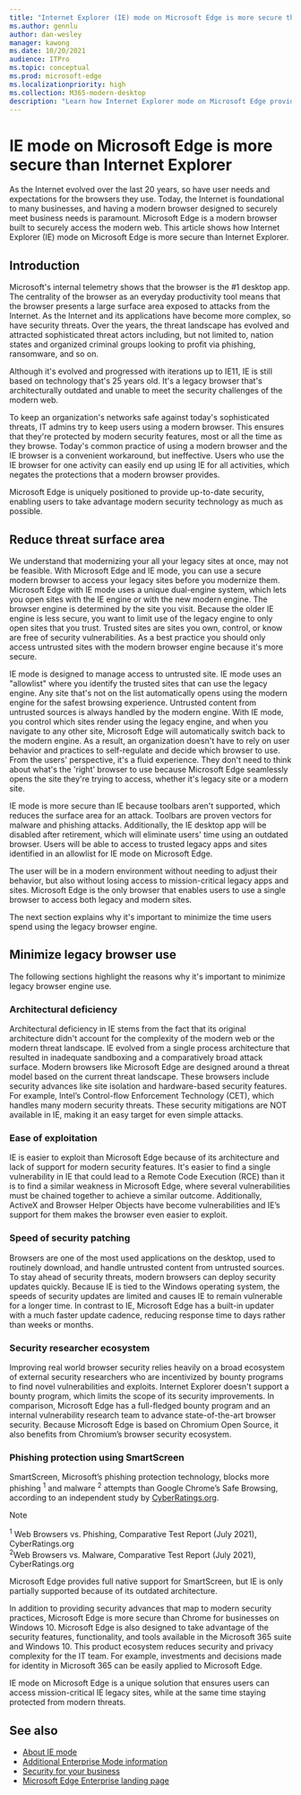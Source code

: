 ```yaml
---
title: "Internet Explorer (IE) mode on Microsoft Edge is more secure than Internet Explorer"
ms.author: gennlu
author: dan-wesley
manager: kawong
ms.date: 10/20/2021
audience: ITPro
ms.topic: conceptual
ms.prod: microsoft-edge
ms.localizationpriority: high
ms.collection: M365-modern-desktop
description: "Learn how Internet Explorer mode on Microsoft Edge provides better security than Internet Explorer."
---
```


# IE mode on Microsoft Edge is more secure than Internet Explorer

As the Internet evolved over the last 20 years, so have user needs and expectations for the browsers they use. Today, the Internet is foundational to many businesses, and having a modern browser designed to securely meet business needs is paramount. Microsoft Edge is a modern browser built to securely access the modern web. This article shows how Internet Explorer (IE) mode on Microsoft Edge is more secure than Internet Explorer.

## Introduction

Microsoft's internal telemetry shows that the browser is the #1 desktop app. The centrality of the browser as an everyday productivity tool means that the browser presents a large surface area exposed to attacks from the Internet. As the Internet and its applications have become more complex, so have security threats. Over the years, the threat landscape has evolved and attracted sophisticated threat actors including, but not limited to, nation states and organized criminal groups looking to profit via phishing, ransomware, and so on.

Although it's evolved and progressed with iterations up to IE11, IE is still based on technology that's 25 years old. It's a legacy browser that's architecturally outdated and unable to meet the security challenges of the modern web.

To keep an organization's networks safe against today's sophisticated threats, IT admins try to keep users using a modern browser. This ensures that they're protected by modern security features, most or all the time as they browse.
Today's common practice of using a modern browser and the IE browser is a convenient workaround, but ineffective. Users who use the IE browser for one activity can easily end up using IE for all activities, which negates the protections that a modern browser provides.

Microsoft Edge is uniquely positioned to provide up-to-date security, enabling users to take advantage modern security technology as much as possible.

## Reduce threat surface area

We understand that modernizing your all your legacy sites at once, may not be feasible. With Microsoft Edge and IE mode, you can use a secure modern browser to access your legacy sites before you modernize them. Microsoft Edge with IE mode uses a unique dual-engine system, which lets you open sites with the IE engine or with the new modern engine. The browser engine is determined by the site you visit. Because the older IE engine is less secure, you want to limit use of the legacy engine to only open sites that you trust. Trusted sites are sites you own, control, or know are free of security vulnerabilities. As a best practice you should only access untrusted sites with the modern browser engine because it's more secure.

IE mode is designed to manage access to untrusted site. IE mode uses an "allowlist" where you identify the trusted sites that can use the legacy engine. Any site that's not on the list automatically opens using the modern engine for the safest browsing experience. Untrusted content from untrusted sources is always handled by the modern engine. With IE mode, you control which sites render using the legacy engine, and when you navigate to any other site, Microsoft Edge will automatically switch back to the modern engine. As a result, an organization doesn't have to rely on user behavior and practices to self-regulate and decide which browser to use. From the users' perspective, it's a fluid experience. They don't need to think about what's the 'right' browser to use because Microsoft Edge seamlessly opens the site they're trying to access, whether it's legacy site or a modern site.

IE mode is more secure than IE because toolbars aren't supported, which reduces the surface area for an attack. Toolbars are proven vectors for malware and phishing attacks. Additionally, the IE desktop app will be disabled after retirement, which will eliminate users' time using an outdated browser. Users will be able to access to trusted legacy apps and sites identified in an allowlist for IE mode on Microsoft Edge.

The user will be in a modern environment without needing to adjust their behavior, but also without losing access to mission-critical legacy apps and sites. Microsoft Edge is the only browser that enables users to use a single browser to access both legacy and modern sites.  

The next section explains why it's important to minimize the time users spend using the legacy browser engine.

## Minimize legacy browser use

The following sections highlight the reasons why it's important to minimize legacy browser engine use.

### Architectural deficiency

Architectural deficiency in IE stems from the fact that its original architecture didn't account for the complexity of the modern web or the modern threat landscape. IE evolved from a single process architecture that resulted in inadequate sandboxing and a comparatively broad attack surface. Modern browsers like Microsoft Edge are designed around a threat model based on the current threat landscape. These browsers include security advances like site isolation and hardware-based security features. For example, Intel’s Control-flow Enforcement Technology (CET), which handles many modern security threats. These security mitigations are NOT available in IE, making it an easy target for even simple attacks.

### Ease of exploitation

IE is easier to exploit than Microsoft Edge because of its architecture and lack of support for modern security features. It's easier to find a single vulnerability in IE that could lead to a Remote Code Execution (RCE) than it is to find a similar weakness in Microsoft Edge, where several vulnerabilities must be chained together to achieve a similar outcome. Additionally, ActiveX and Browser Helper Objects have become vulnerabilities and IE’s support for them makes the browser even easier to exploit.  

### Speed of security patching

Browsers are one of the most used applications on the desktop, used to routinely download, and handle untrusted content from untrusted sources. To stay ahead of security threats, modern browsers can deploy security updates quickly. Because IE is tied to the Windows operating system, the speeds of security updates are limited and causes IE to remain vulnerable for a longer time. In contrast to IE, Microsoft Edge has a built-in updater with a much faster update cadence, reducing response time to days rather than weeks or months.

### Security researcher ecosystem

Improving real world browser security relies heavily on a broad ecosystem of external security researchers who are incentivized by bounty programs to find novel vulnerabilities and exploits. Internet Explorer doesn't support a bounty program, which limits the scope of its security improvements. In comparison, Microsoft Edge has a full-fledged bounty program and an internal vulnerability research team to advance state-of-the-art browser security. Because Microsoft Edge is based on Chromium Open Source, it also benefits from Chromium’s browser security ecosystem.

### Phishing protection using SmartScreen

SmartScreen, Microsoft’s phishing protection technology, blocks more phishing <sup>1</sup> and malware <sup>2</sup> attempts than Google Chrome’s Safe Browsing, according to an independent study by [CyberRatings.org](https://www.cyberratings.org/).

> [!NOTE]
> <sup>1</sup> Web Browsers vs. Phishing, Comparative Test Report (July 2021), CyberRatings.org<br>
> <sup>2</sup>Web Browsers vs. Malware, Comparative Test Report (July 2021), CyberRatings.org

Microsoft Edge provides full native support for SmartScreen, but IE is only partially supported because of its outdated architecture.

In addition to providing security advances that map to modern security practices, Microsoft Edge is more secure than Chrome for businesses on Windows 10. Microsoft Edge is also designed to take advantage of the security features, functionality, and tools available in the Microsoft 365 suite and Windows 10. This product ecosystem reduces security and privacy complexity for the IT team. For example, investments and decisions made for identity in Microsoft 365 can be easily applied to Microsoft Edge.

IE mode on Microsoft Edge is a unique solution that ensures users can access mission-critical IE legacy sites, while at the same time staying protected from modern threats.

## See also

- [About IE mode](./edge-ie-mode.md)
- [Additional Enterprise Mode information](https://docs.microsoft.com/internet-explorer/ie11-deploy-guide/enterprise-mode-overview-for-ie11)
- [Security for your business](./ms-edge-security-for-business.md)
- [Microsoft Edge Enterprise landing page](https://aka.ms/EdgeEnterprise)